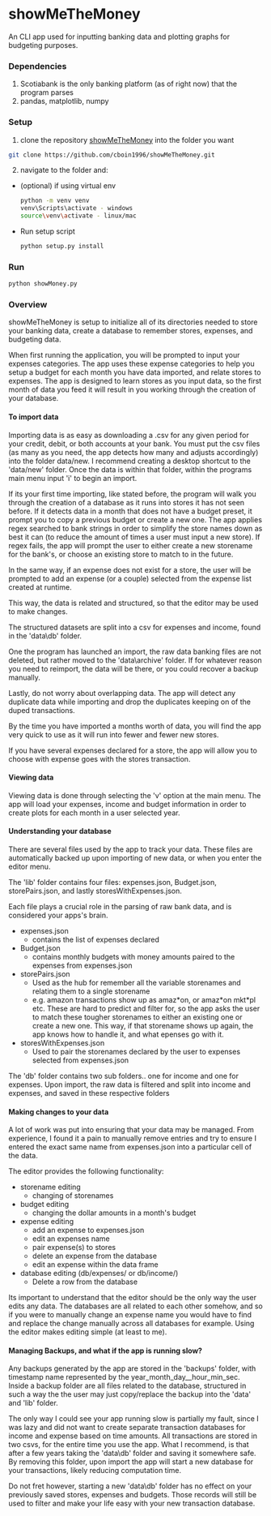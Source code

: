 # showMeTheMoney
An CLI app used for inputting banking data and plotting graphs for budgeting purposes.

### Dependencies

1. Scotiabank is the only banking platform (as of right now) that the program parses
2. pandas, matplotlib, numpy

### Setup

1. clone the repository [showMeTheMoney](https://github.com/cboin1996/showMeTheMoney.git) into the folder you want
```bash
git clone https://github.com/cboin1996/showMeTheMoney.git
```
2. navigate to the folder and:  
  - (optional) if using virtual env  
    ```bash 
    python -m venv venv
    venv\Scripts\activate - windows
    source\venv\activate - linux/mac
    ```
  - Run setup script
    ```bash 
    python setup.py install
    ```
### Run
```bash
python showMoney.py
```

### Overview
showMeTheMoney is setup to initialize all of its directories needed to store your banking data, create a database to remember stores, expenses, and budgeting data.

When first running the application, you will be prompted to input your expenses categories.  The app uses these expense categories to
help you setup a budget for each month you have data imported, and relate stores to expenses.  The app is designed to learn stores
as you input data, so the first month of data you feed it will result in you working through the creation of your database.

#### To import data
Importing data is as easy as downloading a .csv for any given period for your credit, debit, or both accounts at your bank.  You must 
put the csv files (as many as you need, the app detects how many and adjusts accordingly) into the folder data/new. I recommend
creating a desktop shortcut to the 'data/new' folder. Once the data is within that folder, within the programs main  menu input 'i' to begin an import.

If its your first time importing, like stated before, the program will walk you through the creation of a database as it runs into stores it has not seen before.
If it detects data in a month that does not have a budget preset, it prompt you to copy a previous budget or create a new one.
The app applies regex searched to bank strings in order to simplify the store names down as best it can (to reduce the amount of times a user must input a new store).
If regex fails, the app will prompt the user to either create a new storename for the bank's, or choose an existing store to match to in the future.

In the same way, if an expense does not exist for a store, the user will be prompted to add an expense (or a couple) selected from the expense list created at runtime.

This way, the data is related and structured, so that the editor may be used to make changes. 

The structured datasets are split into a csv for expenses and income, found in the 'data\db' folder.

One the program has launched an import, the raw data banking files are not deleted, but rather moved to the 'data\archive' folder.
If for whatever reason you need to reimport, the data will be there, or you could recover a backup manually.

Lastly, do not worry about overlapping data.  The app will detect any duplicate data while importing and drop the duplicates keeping on of the duped transactions.

By the time you have imported a months worth of data, you will find the app very quick to use as it will run into fewer and fewer new stores.

If you have several expenses declared for a store, the app will allow you to choose with expense goes with the stores transaction.

#### Viewing data
Viewing data is done through selecting the 'v' option at the main menu.  The app will load your expenses, income and budget information in order
to create plots for each month in a user selected year. 

#### Understanding your database
There are several files used by the app to track your data.  These files are automatically backed up upon importing of new data, or when you
enter the editor menu.  

The 'lib' folder contains four files: expenses.json, Budget.json, storePairs.json, and lastly storesWithExpenses.json.

Each file plays a crucial role in the parsing of raw bank data, and is considered your apps's brain.  

- expenses.json  
  - contains the list of expenses declared  
- Budget.json  
  - contains monthly budgets with money amounts paired to the expenses from expenses.json  
- storePairs.json  
  - Used as the hub for remember all the variable storenames and relating them to a single storename
  - e.g. amazon transactions show up as amaz\*on, or amaz\*on mkt*pl etc.  These are hard to predict and filter for, so the app asks the user to match these tougher storenames to either an existing one or create a new one.  This way, if that storename shows up again, the app knows how to handle it, and what epenses go with it.  
- storesWithExpenses.json  
  - Used to pair the storenames declared by the user to expenses selected from expenses.json  

The 'db' folder contains two sub folders.. one for income and one for expenses.  Upon import, the raw data is filtered and split into income and expenses, and saved in these respective folders

#### Making changes to your data
A lot of work was put into ensuring that your data may be managed.  From experience, I found it a pain to manually remove entries and try to ensure I entered the exact same name from expenses.json into a particular cell of the data.  

The editor provides the following functionality:  

- storename editing  
  - changing of storenames  
- budget editing  
  - changing the dollar amounts in a month's budget  
- expense editing  
  - add an expense to expenses.json  
  - edit an expenses name  
  - pair expense(s) to stores  
  - delete an expense from the database  
  - edit an expense within the data frame  
- database editing (db/expenses/ or db/income/)  
  - Delete a row from the database  

Its important to understand that the editor should be the only way the user edits any data.  The databases are all related to each other somehow, and so if you were to manually change an expense name you would have to find and replace the change manually across all databases for example.  Using the editor makes editing simple (at least to me).  

#### Managing Backups, and what if the app is running slow?
Any backups generated by the app are stored in the 'backups' folder, with timestamp name represented by the year_month_day__hour_min_sec.   
Inside a backup folder are all files related to the database, structured in such a way the the user may just copy/replace the backup into the 'data' and 'lib' folder.  

The only way I could see your app running slow is partially my fault, since I was lazy and did not want to create separate transaction databases for income and expense based on time amounts.  All transactions are stored in two csvs, for the entire time you use the app.  What I recommend, is that after a few years taking the 'data\db' folder and saving it somewhere safe.  By removing this folder, upon import the app will start a new database for your transactions, likely reducing computation time.  

Do not fret however, starting a new 'data\db' folder has no effect on your previously saved stores, expenses and budgets. Those records will still be used to filter and make your life easy with your  new transaction database.  


